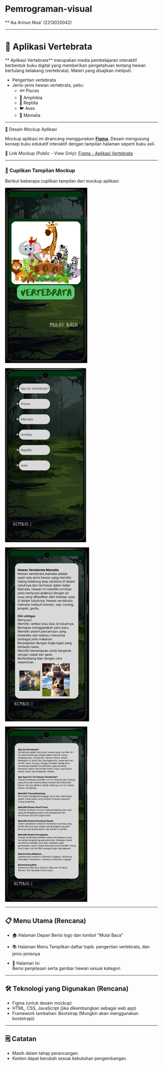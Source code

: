 # Pemrograman-visual
** Ika Arinun Nisa' (2213020042)

---

# 📘 Aplikasi Vertebrata

** Aplikasi Vertebrata** merupakan media pembelajaran interaktif berbentuk buku digital yang memberikan pengetahuan tentang hewan bertulang belakang (vertebrata). Materi yang disajikan meliputi:

- Pengertian vertebrata  
- Jenis-jenis hewan vertebrata, yaitu:
  - 🐟 Pisces  
  - 🐸 Amphibia  
  - 🐍 Reptilia  
  - 🐦 Aves  
  - 🐶 Mamalia  

---

🎨 Desain Mockup Aplikasi

Mockup aplikasi ini dirancang menggunakan [**Figma**](https://www.figma.com/). Desain mengusung konsep buku edukatif interaktif dengan tampilan halaman seperti buku asli.

🔗 Link Mockup (Public - View Only):
[Figma - Aplikasi Vertebrata](https://www.figma.com/proto/Wsp4Oqj9kb8vP0Zbgq9kFc/0098_Ragil-Karnoto?node-id=2-4&t=xRAVCeNpwb1oJs4M-1)

---

### 📸 Cuplikan Tampilan Mockup

Berikut beberapa cuplikan tampilan dari mockup aplikasi:

![Halaman Depan](https://github.com/FelisCates/Pemrograman-visual/blob/8c3cb35c6033606135404d58cf1076488400fb73/P4/Assets/Gambar/Halaman%20Depan.png)

![Halaman Menu](https://github.com/FelisCates/Pemrograman-visual/blob/8c3cb35c6033606135404d58cf1076488400fb73/P4/Assets/Gambar/Halaman%20Menu.png)

![Halaman Isi - Mamalia](https://github.com/FelisCates/Pemrograman-visual/blob/8c3cb35c6033606135404d58cf1076488400fb73/P4/Assets/Gambar/Halaman%20Isi(Mamalia).png)

![Halaman Isi - Vertebrata](https://github.com/FelisCates/Pemrograman-visual/blob/8c3cb35c6033606135404d58cf1076488400fb73/P4/Assets/Gambar/Halaman%20Isi(Vertebrata).png)

---

## 📋 Menu Utama (Rencana)

- 🏠 Halaman Depan
  Berisi logo dan tombol "Mulai Baca"

- 📚 Halaman Menu
  Tampilkan daftar topik: pengertian vertebrata, dan jenis-jenisnya

- 📖 Halaman Isi  
  Berisi penjelasan serta gambar hewan sesuai kategori

---

## 🛠️ Teknologi yang Digunakan (Rencana)

- Figma (untuk desain mockup)
- HTML, CSS, JavaScript (jika dikembangkan sebagai web app)
- Framework tambahan: Bootstrap (Mungkin akan menggunakan bootstrap))

---

## 🗒️ Catatan

- Masih dalam tahap perancangan.
- Konten dapat berubah sesuai kebutuhan pengembangan.
